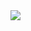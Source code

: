<img src="https://hello_world.vercel.app/api?type=wave&color=auto&height=300&section=header&text=capsule%20render&fontSize=90" />
